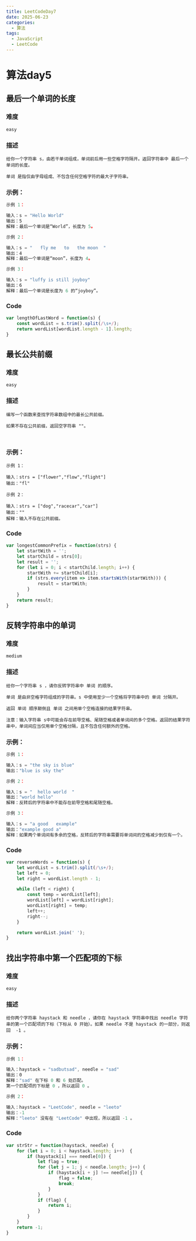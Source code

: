 ```yaml
---
title: LeetCodeDay7
date: 2025-06-23
categories:
  - 算法
tags:
  - JavaScript
  - LeetCode
---
```


# 算法day5

## 最后一个单词的长度

### 难度

```easy```

### 描述

```
给你一个字符串 s，由若干单词组成，单词前后用一些空格字符隔开。返回字符串中 最后一个 单词的长度。

单词 是指仅由字母组成、不包含任何空格字符的最大子字符串。

```


### 示例：

```js
示例 1：

输入：s = "Hello World"
输出：5
解释：最后一个单词是“World”，长度为 5。

示例 2：

输入：s = "   fly me   to   the moon  "
输出：4
解释：最后一个单词是“moon”，长度为 4。

示例 3：

输入：s = "luffy is still joyboy"
输出：6
解释：最后一个单词是长度为 6 的“joyboy”。
```

### Code

```js
var lengthOfLastWord = function(s) {
    const wordList = s.trim().split(/\s+/);
    return wordList[wordList.length - 1].length;
}
```



## 最长公共前缀

### 难度

```easy```

### 描述

```
编写一个函数来查找字符串数组中的最长公共前缀。

如果不存在公共前缀，返回空字符串 ""。



```

### 示例：
```
示例 1：

输入：strs = ["flower","flow","flight"]
输出："fl"

示例 2：

输入：strs = ["dog","racecar","car"]
输出：""
解释：输入不存在公共前缀。
```
### Code

```js
var longestCommonPrefix = function(strs) {
    let startWith = '';
    let startChild = strs[0];
    let result = '';
    for (let i = 0; i < startChild.length; i++) {
        startWith += startChild[i];
        if (strs.every(item => item.startsWith(startWith))) {
            result = startWith;
        }
    }
    return result;
}
```


## 反转字符串中的单词

### 难度

```medium```

### 描述

```
给你一个字符串 s ，请你反转字符串中 单词 的顺序。

单词 是由非空格字符组成的字符串。s 中使用至少一个空格将字符串中的 单词 分隔开。

返回 单词 顺序颠倒且 单词 之间用单个空格连接的结果字符串。

注意：输入字符串 s中可能会存在前导空格、尾随空格或者单词间的多个空格。返回的结果字符串中，单词间应当仅用单个空格分隔，且不包含任何额外的空格。

```


### 示例：

```js
示例 1：

输入：s = "the sky is blue"
输出："blue is sky the"

示例 2：

输入：s = "  hello world  "
输出："world hello"
解释：反转后的字符串中不能存在前导空格和尾随空格。

示例 3：

输入：s = "a good   example"
输出："example good a"
解释：如果两个单词间有多余的空格，反转后的字符串需要将单词间的空格减少到仅有一个。
```

### Code

```js
var reverseWords = function(s) {
    let wordList = s.trim().split(/\s+/);
    let left = 0;
    let right = wordList.length - 1;

    while (left < right) {
        const temp = wordList[left];
        wordList[left] = wordList[right];
        wordList[right] = temp;
        left++;
        right--;
    }

    return wordList.join(' ');
}
```


## 找出字符串中第一个匹配项的下标

### 难度

```easy```

### 描述

```
给你两个字符串 haystack 和 needle ，请你在 haystack 字符串中找出 needle 字符串的第一个匹配项的下标（下标从 0 开始）。如果 needle 不是 haystack 的一部分，则返回  -1 。

```


### 示例：

```js
示例 1：

输入：haystack = "sadbutsad", needle = "sad"
输出：0
解释："sad" 在下标 0 和 6 处匹配。
第一个匹配项的下标是 0 ，所以返回 0 。

示例 2：

输入：haystack = "LeetCode", needle = "leeto"
输出：-1
解释："leeto" 没有在 "LeetCode" 中出现，所以返回 -1 。
```

### Code

```js
var strStr = function(haystack, needle) {
    for (let i = 0; i < haystack.length; i++)  {
        if (haystack[i] === needle[0]) {
            let flag = true;
            for (let j = 1; j < needle.length; j++) {
                if (haystack[i + j] !== needle[j]) {
                    flag = false;
                    break;
                }
            }
            if (flag) {
                return i;
            }
        }
    }
    return -1;
}
```